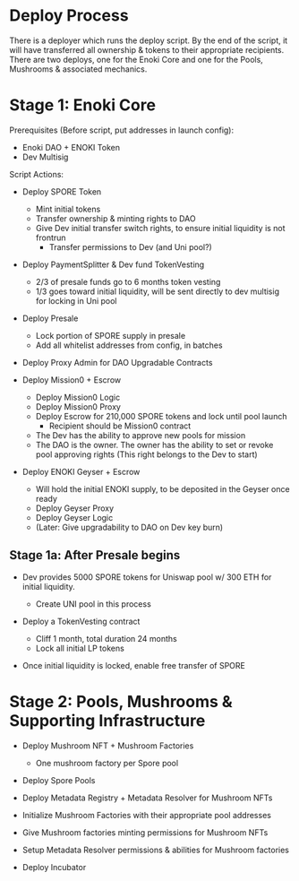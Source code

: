 # Deploy Process
There is a deployer which runs the deploy script. By the end of the script, it will have transferred all ownership & tokens to their appropriate recipients. There are two deploys, one for the Enoki Core and one for the Pools, Mushrooms & associated mechanics.

# Stage 1: Enoki Core
Prerequisites (Before script, put addresses in launch config):
- Enoki DAO + ENOKI Token
- Dev Multisig

Script Actions:
- Deploy SPORE Token
    - Mint initial tokens
    - Transfer ownership & minting rights to DAO
    - Give Dev initial transfer switch rights, to ensure initial liquidity is not frontrun
        - Transfer permissions to Dev (and Uni pool?)

- Deploy PaymentSplitter & Dev fund TokenVesting
    - 2/3 of presale funds go to 6 months token vesting
    - 1/3 goes toward initial liquidity, will be sent directly to dev multisig for locking in Uni pool

- Deploy Presale
    - Lock portion of SPORE supply in presale
    - Add all whitelist addresses from config, in batches

- Deploy Proxy Admin for DAO Upgradable Contracts

- Deploy Mission0 + Escrow
    - Deploy Mission0 Logic
    - Deploy Mission0 Proxy
    - Deploy Escrow for 210,000 SPORE tokens and lock until pool launch
        - Recipient should be Mission0 contract
    - The Dev has the ability to approve new pools for mission
    - The DAO is the owner. The owner has the ability to set or revoke pool approving rights (This right belongs to the Dev to start)

- Deploy ENOKI Geyser + Escrow
    - Will hold the initial ENOKI supply, to be deposited in the Geyser once ready
    - Deploy Geyser Proxy
    - Deploy Geyser Logic
    - (Later: Give upgradability to DAO on Dev key burn)


## Stage 1a: After Presale begins
- Dev provides 5000 SPORE tokens for Uniswap pool w/ 300 ETH for initial liquidity.
    - Create UNI pool in this process

- Deploy a TokenVesting contract
    - Cliff 1 month, total duration 24 months
    - Lock all initial LP tokens

- Once initial liquidity is locked, enable free transfer of SPORE

# Stage 2: Pools, Mushrooms & Supporting Infrastructure
- Deploy Mushroom NFT + Mushroom Factories
    - One mushroom factory per Spore pool

- Deploy Spore Pools

- Deploy Metadata Registry + Metadata Resolver for Mushroom NFTs

- Initialize Mushroom Factories with their appropriate pool addresses
- Give Mushroom factories minting permissions for Mushroom NFTs

- Setup Metadata Resolver permissions & abilities for Mushroom factories

- Deploy Incubator



